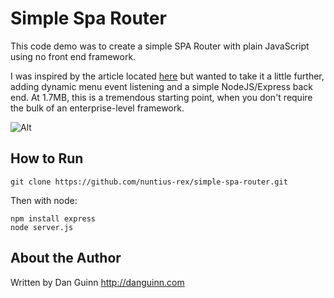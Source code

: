 # Simple Spa Router

This code demo was to create a simple SPA Router with plain JavaScript using no front end framework.

I was inspired by the article located [here](https://medium.com/altcampus/implementing-simple-spa-routing-using-vanilla-javascript-53abe399bf3c) but wanted to take it a little further, adding dynamic menu event listening and a simple NodeJS/Express back end. At 1.7MB, this is a tremendous starting point, when you don't require the bulk of an enterprise-level framework.

![Alt](/img/screenshot.png "Screenshot of Simple SPA Router")

## How to Run

```
git clone https://github.com/nuntius-rex/simple-spa-router.git

```
Then with node:

```
npm install express
node server.js
```

## About the Author
Written by Dan Guinn
http://danguinn.com
